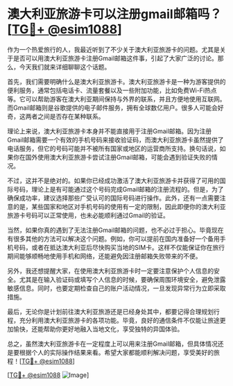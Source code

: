 # 澳大利亚旅游卡可以注册gmail邮箱吗？[[TG💪+ @esim1088](https://t.me/s/esim1088)]

作为一个热爱旅行的人，我最近听到了不少关于澳大利亚旅游卡的问题。尤其是关于是否可以用澳大利亚旅游卡注册Gmail邮箱这件事，引起了大家广泛的讨论。那么，今天我们就来详细聊聊这个话题。

首先，我们需要明确什么是澳大利亚旅游卡。澳大利亚旅游卡是一种为游客提供的便利服务，通常包括电话卡、流量套餐以及一些附加功能，比如免费Wi-Fi热点等。它可以帮助游客在澳大利亚期间保持与外界的联系，并且方便地使用互联网。而Gmail邮箱则是谷歌提供的电子邮件服务，拥有全球数亿用户。很多人可能会好奇，这两者之间是否存在某种联系。

理论上来说，澳大利亚旅游卡本身并不能直接用于注册Gmail邮箱。因为注册Gmail邮箱需要一个有效的手机号码来接收验证码，而澳大利亚旅游卡虽然提供了电话服务，但它的号码可能并不被所有国家或地区的运营商所支持。换句话说，如果你在国外使用澳大利亚旅游卡尝试注册Gmail邮箱，可能会遇到验证失败的情况。

不过，这并不是绝对的。如果你已经成功激活了澳大利亚旅游卡并获得了可用的国际号码，理论上是有可能通过这个号码完成Gmail邮箱的注册流程的。但是，为了确保成功率，建议选择那些广受认可的国际号码进行操作。此外，还有一点需要注意的是，某些国家和地区对手机号码的使用有一定的限制，因此即便你的澳大利亚旅游卡号码可以正常使用，也未必能顺利通过Gmail的验证。

当然，如果你真的遇到了无法注册Gmail邮箱的问题，也不必过于担心。毕竟现在有很多其他的方法可以解决这个问题。例如，你可以提前在国内准备好一个备用手机号码，或者在抵达澳大利亚后尽快购买当地的SIM卡。这样不仅能保证你在旅行期间能够顺畅地使用手机和网络，还能避免因注册邮箱失败带来的不便。

另外，我还想提醒大家，在使用澳大利亚旅游卡时一定要注意保护个人信息的安全。尤其是在输入验证码或填写个人信息的时候，要确保周围环境安全，避免泄露敏感信息。同时，也要定期检查自己的账户活动情况，一旦发现异常行为立即采取措施。

最后，无论你是计划前往澳大利亚旅游还是已经身处其中，都要记得合理规划行程，充分利用澳大利亚旅游卡的各项功能。毕竟，良好的通信条件不仅能让旅途更加愉快，还能帮助你更好地融入当地文化，享受独特的异国体验。

总之，虽然澳大利亚旅游卡在一定程度上可以用来注册Gmail邮箱，但具体情况还是要根据个人的实际操作结果来看。希望大家都能顺利解决问题，享受美好的旅程！[[TG💪+ @esim1088](https://t.me/s/esim1088)]

[[TG💪+ @esim1088](https://t.me/s/esim1088) ![Image](https://i.postimg.cc/4NQfJmqS/Snipaste-2025-05-13-00-14-12.png)]